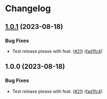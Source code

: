 # Changelog

## [1.0.1](https://github.com/open-feature/kotlin-sdk/compare/v1.0.0...v1.0.1) (2023-08-18)


### Bug Fixes

* Test release please with feat. ([#21](https://github.com/open-feature/kotlin-sdk/issues/21)) ([fad1fc4](https://github.com/open-feature/kotlin-sdk/commit/fad1fc468aa298268e51ed3a2e6a2e65b2f9fcef))

## 1.0.0 (2023-08-18)


### Bug Fixes

* Test release please with feat. ([#21](https://github.com/open-feature/kotlin-sdk/issues/21)) ([fad1fc4](https://github.com/open-feature/kotlin-sdk/commit/fad1fc468aa298268e51ed3a2e6a2e65b2f9fcef))
